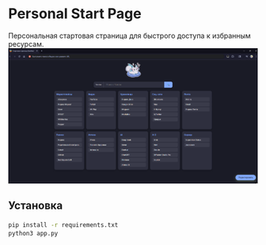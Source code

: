 # Personal Start Page

Персональная стартовая страница для быстрого доступа к избранным ресурсам.
![Alt text](/SC.png?raw=true "Скрин примера")
## Установка
```bash
pip install -r requirements.txt
python3 app.py

